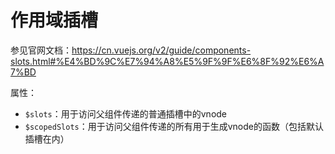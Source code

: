 # 作用域插槽



参见官网文档：https://cn.vuejs.org/v2/guide/components-slots.html#%E4%BD%9C%E7%94%A8%E5%9F%9F%E6%8F%92%E6%A7%BD



属性：

- `$slots`：用于访问父组件传递的普通插槽中的vnode
- `$scopedSlots`：用于访问父组件传递的所有用于生成vnode的函数（包括默认插槽在内）